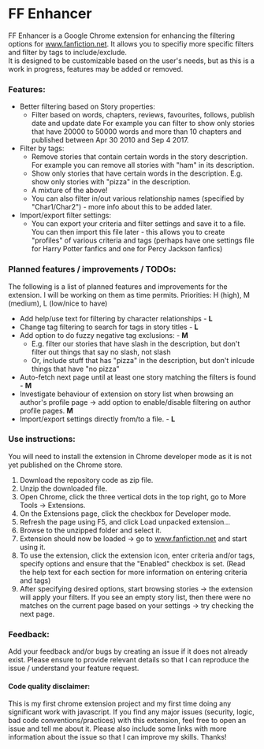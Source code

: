 # FF Enhancer
FF Enhancer is a Google Chrome extension for enhancing the filtering options for www.fanfiction.net. 
It allows you to specifiy more specific filters and filter by tags to include/exclude.  
  It is designed to be customizable based on the user's needs, but as this is a work in progress, features may be added or removed.  

### Features:
- Better filtering based on Story properties:
  - Filter based on words, chapters, reviews, favourites, follows, publish date and update date
    For example you can filter to show only stories that have 20000 to 50000 words and more than 10 chapters and published between Apr 30 2010 and Sep 4 2017.
- Filter by tags:
  - Remove stories that contain certain words in the story description. For example you can remove all stories with "ham" in its description.
  - Show only stories that have certain words in the description. E.g. show only stories with "pizza" in the description.
  - A mixture of the above!
  - You can also filter in/out various relationship names (specified by "Char1/Char2") - more info about this to be added later.
- Import/export filter settings:
  - You can export your criteria and filter settings and save it to a file. You can then import this file later - this allows you to create "profiles" of various criteria and tags (perhaps have one settings file for Harry Potter fanfics and one for Percy Jackson fanfics)

### Planned features / improvements / TODOs:
The following is a list of planned features and improvements for the extension. I will be working on them as time permits.
Priorities: H (high), M (medium), L (low/nice to have)
- Add help/use text for filtering by character relationships - **L**
- Change tag filtering to search for tags in story titles - **L**
- Add option to do fuzzy negative tag exclusions: - **M**
  - E.g. filter our stories that have slash in the description, but don't filter out things that say no slash, not slash
  - Or, include stuff that has "pizza" in the description, but don't inlcude things that have "no pizza"
- Auto-fetch next page until at least one story matching the filters is found - **M**
- Investigate behaviour of extension on story list when browsing an author's profile page -> add option to enable/disable filtering on author profile pages. **M**
- Import/export settings directly from/to a file. - **L**


### Use instructions:
You will need to install the extension in Chrome developer mode as it is not yet published on the Chrome store.
1. Download the repository code as zip file. 
2. Unzip the downloaded file.
3. Open Chrome, click the three vertical dots in the top right, go to More Tools -> Extensions.
4. On the Extensions page, click the checkbox for Developer mode.
5. Refresh the page using F5, and click Load unpacked extension...
6. Browse to the unzipped folder and select it.
7. Extension should now be loaded -> go to www.fanfiction.net and start using it.
8. To use the extension, click the extension icon, enter criteria and/or tags, specify options and ensure that the "Enabled" checkbox is set. (Read the help text for each section for more information on entering criteria and tags)
9. After specifying desired options, start browsing stories -> the extension will apply your filters. If you see an empty story list, then there were no matches on the current page based on your settings -> try checking the next page.

### Feedback:
Add your feedback and/or bugs by creating an issue if it does not already exist. Please ensure to provide relevant details so that I can reproduce the issue / understand your feature request.

#### Code quality disclaimer:
This is my first chrome extension project and my first time doing any significant work with javascript. If you find any major issues (security, logic, bad code conventions/practices) with this extension, feel free to open an issue and tell me about it. Please also include some links with more information about the issue so that I can improve my skills. Thanks!

